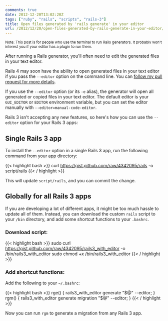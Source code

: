 ```yaml
---
comments: true
date: 2012-12-20T13:02:20Z
tags: ["ruby", "rails", "scripts", "rails-3"]
title: Open files generated by 'rails generate' in your editor
url: /2012/12/20/open-files-generated-by-rails-generate-in-your-editor/
---
```


<small>
Note: This post is for people who use the terminal to run Rails generators. It probably won't interest you if your editor has a plugin to run them.
</small>

After running a Rails generator, you'll often need to edit the generated files in your text editor.

Rails 4 may soon have the ability to open generated files in your text editor if you pass the `--editor` option on the command line.
You can [follow my pull request for more details](https://github.com/rails/rails/pull/8553).

If you use the `--editor` option (or its `-e` alias), the generator will open all generated or copied files in your text editor.
The default editor is your `GUI_EDITOR` or `EDITOR` environment variable, but you can set the editor manually with `--editor=manual-code-editor`.

Rails 3 isn't accepting any new features, so here's how you can use the `--editor` option for your Rails 3 apps:

## Single Rails 3 app

To install the `--editor` option in a single Rails 3 app, run the following command from your app directory:

{{< highlight bash >}}
curl https://gist.github.com/raw/4342095/rails -o script/rails
{{< / highlight >}}

This will update `script/rails`, and you can commit the change.


## Globally for all Rails 3 apps

If you are developing a lot of different apps, it might be too much hassle to update all of them. Instead, you can download the custom `rails` script to your `/bin` directory, and add some shortcut functions to your `.bashrc`.

### Download script:

{{< highlight bash >}}
sudo curl https://gist.github.com/raw/4342095/rails3_with_editor -o /bin/rails3_with_editor
sudo chmod +x /bin/rails3_with_editor
{{< / highlight >}}

### Add shortcut functions:

Add the following to your `~/.bashrc`:

{{< highlight bash >}}
rge() { rails3_with_editor generate "$@" --editor; }
rgm() { rails3_with_editor generate migration "$@" --editor; }
{{< / highlight >}}

Now you can run `rgm` to generate a migration from any Rails 3 app.
